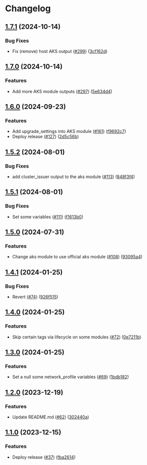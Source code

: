 # Changelog

## [1.7.1](https://github.com/prefapp/tfm/compare/azure-aks-v1.7.0...azure-aks-v1.7.1) (2024-10-14)


### Bug Fixes

* Fix (remove) host AKS output ([#299](https://github.com/prefapp/tfm/issues/299)) ([3cf162d](https://github.com/prefapp/tfm/commit/3cf162da7f75dffc5a860a75f5ac00d74ec7afc7))

## [1.7.0](https://github.com/prefapp/tfm/compare/azure-aks-v1.6.0...azure-aks-v1.7.0) (2024-10-14)


### Features

* Add more AKS module outputs ([#297](https://github.com/prefapp/tfm/issues/297)) ([5e634d4](https://github.com/prefapp/tfm/commit/5e634d4f368f97e246a23735cd257dd763db41c6))

## [1.6.0](https://github.com/prefapp/tfm/compare/azure-aks-v1.5.2...azure-aks-v1.6.0) (2024-09-23)


### Features

* Add upgrade_settings into AKS module ([#161](https://github.com/prefapp/tfm/issues/161)) ([f9692c7](https://github.com/prefapp/tfm/commit/f9692c7a3f3cec83a7695b6db914451da689ae8f))
* Deploy release ([#127](https://github.com/prefapp/tfm/issues/127)) ([2d5c56b](https://github.com/prefapp/tfm/commit/2d5c56bcd9f1443136a9a4c34e19a3874dcf7ea5))

## [1.5.2](https://github.com/prefapp/tfm/compare/azure-aks-v1.5.1...azure-aks-v1.5.2) (2024-08-01)


### Bug Fixes

* add cluster_issuer output to the aks module ([#113](https://github.com/prefapp/tfm/issues/113)) ([848f3f4](https://github.com/prefapp/tfm/commit/848f3f4155584a28d56a19d2a3acacda7dc700f0))

## [1.5.1](https://github.com/prefapp/tfm/compare/azure-aks-v1.5.0...azure-aks-v1.5.1) (2024-08-01)


### Bug Fixes

* Set some variables ([#111](https://github.com/prefapp/tfm/issues/111)) ([f1613b0](https://github.com/prefapp/tfm/commit/f1613b086cb90df06f15bf2523ac155e8149777a))

## [1.5.0](https://github.com/prefapp/tfm/compare/azure-aks-v1.4.1...azure-aks-v1.5.0) (2024-07-31)


### Features

* Change aks module to use official aks module ([#108](https://github.com/prefapp/tfm/issues/108)) ([93095a4](https://github.com/prefapp/tfm/commit/93095a48bc9f9220e2da8f993891a1d587795c1e))

## [1.4.1](https://github.com/prefapp/tfm/compare/azure-aks-v1.4.0...azure-aks-v1.4.1) (2024-01-25)


### Bug Fixes

* Revert ([#74](https://github.com/prefapp/tfm/issues/74)) ([926f515](https://github.com/prefapp/tfm/commit/926f515986bbcfa7951a6aba2e92dd23900e4aac))

## [1.4.0](https://github.com/prefapp/tfm/compare/azure-aks-v1.3.0...azure-aks-v1.4.0) (2024-01-25)


### Features

* Skip certain tags via lifecycle on some modules ([#72](https://github.com/prefapp/tfm/issues/72)) ([0e7211b](https://github.com/prefapp/tfm/commit/0e7211b7a36efe9cdbdbf6a751c198c0f2216ae5))

## [1.3.0](https://github.com/prefapp/tfm/compare/azure-aks-v1.2.0...azure-aks-v1.3.0) (2024-01-25)


### Features

* Set a null some network_profile variables ([#69](https://github.com/prefapp/tfm/issues/69)) ([1bdb182](https://github.com/prefapp/tfm/commit/1bdb182fd2a41ba3ead37e1670c50e37846a2777))

## [1.2.0](https://github.com/prefapp/tfm/compare/azure-aks-v1.1.0...azure-aks-v1.2.0) (2023-12-19)


### Features

* Update README.md ([#62](https://github.com/prefapp/tfm/issues/62)) ([302440a](https://github.com/prefapp/tfm/commit/302440a79ea0e4883b6583e3540deac7bac6c307))

## [1.1.0](https://github.com/prefapp/tfm/compare/azure-aks-v1.0.0...azure-aks-v1.1.0) (2023-12-15)


### Features

* Deploy release ([#37](https://github.com/prefapp/tfm/issues/37)) ([fba2614](https://github.com/prefapp/tfm/commit/fba2614fb284cf9d960be53c7c123ceaf08cecfa))
